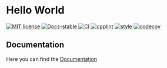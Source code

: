 
# Hello World

[![MIT license](https://img.shields.io/badge/License-MIT-blue.svg)](https://github.com/HoBeZwe/HelloWorld/blob/master/LICENSE)
[![Docs-stable](https://img.shields.io/badge/docs-latest-blue.svg)](https://hobezwe.github.io/HelloWorld/)
[![CI](https://github.com/HoBeZwe/HelloWorld/actions/workflows/CI.yaml/badge.svg?branch=main)](https://github.com/HoBeZwe/HelloWorld/actions/workflows/CI.yaml)
[![cpplint](https://github.com/HoBeZwe/HelloWorld/actions/workflows/cpplint.yaml/badge.svg?branch=main)](https://github.com/HoBeZwe/HelloWorld/actions/workflows/cpplint.yaml)
[![style](https://github.com/HoBeZwe/HelloWorld/actions/workflows/format.yaml/badge.svg?branch=main)](https://github.com/HoBeZwe/HelloWorld/actions/workflows/format.yaml)
[![codecov](https://codecov.io/gh/HoBeZwe/HelloWorld/graph/badge.svg?token=swxWVNR4Ue)](https://codecov.io/gh/HoBeZwe/HelloWorld)


## Documentation

Here you can find the [Documentation](https://hobezwe.github.io/HelloWorld/)